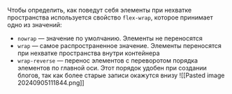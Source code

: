 Чтобы определить, как поведут себя элементы при нехватке пространства используется свойство `flex-wrap`, которое принимает одно из значений:

- `nowrap` — значение по умолчанию. Элементы не переносятся
- `wrap` — самое распространенное значение. Элементы переносятся при нехватке пространства внутри контейнера
- `wrap-reverse` — перенос элементов с переворотом порядка элементов по главной оси. Этот порядок удобен при создании блогов, так как более старые записи окажутся внизу
![[Pasted image 20240905111844.png]]

